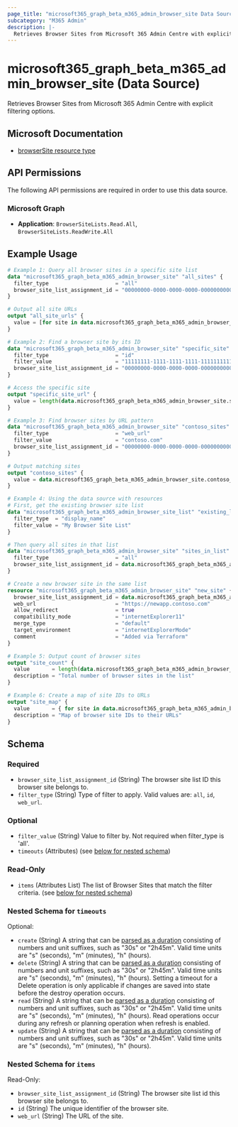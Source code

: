 ```yaml
---
page_title: "microsoft365_graph_beta_m365_admin_browser_site Data Source - terraform-provider-microsoft365"
subcategory: "M365 Admin"
description: |-
  Retrieves Browser Sites from Microsoft 365 Admin Centre with explicit filtering options.
---
```


# microsoft365_graph_beta_m365_admin_browser_site (Data Source)

Retrieves Browser Sites from Microsoft 365 Admin Centre with explicit filtering options.

## Microsoft Documentation

- [browserSite resource type](https://learn.microsoft.com/en-us/graph/api/resources/browsersite?view=graph-rest-beta)

## API Permissions

The following API permissions are required in order to use this data source.

### Microsoft Graph

- **Application**: `BrowserSiteLists.Read.All`, `BrowserSiteLists.ReadWrite.All`

## Example Usage

```terraform
# Example 1: Query all browser sites in a specific site list
data "microsoft365_graph_beta_m365_admin_browser_site" "all_sites" {
  filter_type                     = "all"
  browser_site_list_assignment_id = "00000000-0000-0000-0000-000000000000"
}

# Output all site URLs
output "all_site_urls" {
  value = [for site in data.microsoft365_graph_beta_m365_admin_browser_site.all_sites.items : site.web_url]
}

# Example 2: Find a browser site by its ID
data "microsoft365_graph_beta_m365_admin_browser_site" "specific_site" {
  filter_type                     = "id"
  filter_value                    = "11111111-1111-1111-1111-111111111111"
  browser_site_list_assignment_id = "00000000-0000-0000-0000-000000000000"
}

# Access the specific site
output "specific_site_url" {
  value = length(data.microsoft365_graph_beta_m365_admin_browser_site.specific_site.items) > 0 ? data.microsoft365_graph_beta_m365_admin_browser_site.specific_site.items[0].web_url : null
}

# Example 3: Find browser sites by URL pattern
data "microsoft365_graph_beta_m365_admin_browser_site" "contoso_sites" {
  filter_type                     = "web_url"
  filter_value                    = "contoso.com"
  browser_site_list_assignment_id = "00000000-0000-0000-0000-000000000000"
}

# Output matching sites
output "contoso_sites" {
  value = data.microsoft365_graph_beta_m365_admin_browser_site.contoso_sites.items
}

# Example 4: Using the data source with resources
# First, get the existing browser site list
data "microsoft365_graph_beta_m365_admin_browser_site_list" "existing_list" {
  filter_type  = "display_name"
  filter_value = "My Browser Site List"
}

# Then query all sites in that list
data "microsoft365_graph_beta_m365_admin_browser_site" "sites_in_list" {
  filter_type                     = "all"
  browser_site_list_assignment_id = data.microsoft365_graph_beta_m365_admin_browser_site_list.existing_list.items[0].id
}

# Create a new browser site in the same list
resource "microsoft365_graph_beta_m365_admin_browser_site" "new_site" {
  browser_site_list_assignment_id = data.microsoft365_graph_beta_m365_admin_browser_site_list.existing_list.items[0].id
  web_url                         = "https://newapp.contoso.com"
  allow_redirect                  = true
  compatibility_mode              = "internetExplorer11"
  merge_type                      = "default"
  target_environment              = "internetExplorerMode"
  comment                         = "Added via Terraform"
}

# Example 5: Output count of browser sites
output "site_count" {
  value       = length(data.microsoft365_graph_beta_m365_admin_browser_site.sites_in_list.items)
  description = "Total number of browser sites in the list"
}

# Example 6: Create a map of site IDs to URLs
output "site_map" {
  value       = { for site in data.microsoft365_graph_beta_m365_admin_browser_site.sites_in_list.items : site.id => site.web_url }
  description = "Map of browser site IDs to their URLs"
}
```

<!-- schema generated by tfplugindocs -->
## Schema

### Required

- `browser_site_list_assignment_id` (String) The browser site list ID this browser site belongs to.
- `filter_type` (String) Type of filter to apply. Valid values are: `all`, `id`, `web_url`.

### Optional

- `filter_value` (String) Value to filter by. Not required when filter_type is 'all'.
- `timeouts` (Attributes) (see [below for nested schema](#nestedatt--timeouts))

### Read-Only

- `items` (Attributes List) The list of Browser Sites that match the filter criteria. (see [below for nested schema](#nestedatt--items))

<a id="nestedatt--timeouts"></a>
### Nested Schema for `timeouts`

Optional:

- `create` (String) A string that can be [parsed as a duration](https://pkg.go.dev/time#ParseDuration) consisting of numbers and unit suffixes, such as "30s" or "2h45m". Valid time units are "s" (seconds), "m" (minutes), "h" (hours).
- `delete` (String) A string that can be [parsed as a duration](https://pkg.go.dev/time#ParseDuration) consisting of numbers and unit suffixes, such as "30s" or "2h45m". Valid time units are "s" (seconds), "m" (minutes), "h" (hours). Setting a timeout for a Delete operation is only applicable if changes are saved into state before the destroy operation occurs.
- `read` (String) A string that can be [parsed as a duration](https://pkg.go.dev/time#ParseDuration) consisting of numbers and unit suffixes, such as "30s" or "2h45m". Valid time units are "s" (seconds), "m" (minutes), "h" (hours). Read operations occur during any refresh or planning operation when refresh is enabled.
- `update` (String) A string that can be [parsed as a duration](https://pkg.go.dev/time#ParseDuration) consisting of numbers and unit suffixes, such as "30s" or "2h45m". Valid time units are "s" (seconds), "m" (minutes), "h" (hours).


<a id="nestedatt--items"></a>
### Nested Schema for `items`

Read-Only:

- `browser_site_list_assignment_id` (String) The browser site list id this browser site belongs to.
- `id` (String) The unique identifier of the browser site.
- `web_url` (String) The URL of the site.